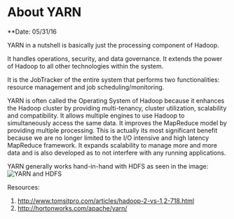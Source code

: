 # About YARN

**Date: 05/31/16
  
YARN in a nutshell is basically just the processing component of Hadoop. 

It handles operations, security, and data governance. It extends the power of Hadoop to all other technologies within the system.

It is the JobTracker of the entire system that performs two functionalities: resource management and job scheduling/monitoring.

YARN is often called the Operating System of Hadoop because it enhances the Hadoop cluster by providing multi-tenancy, cluster utilization, scalability and compatibility. It allows multiple engines to use Hadoop to simultaneously access the same data. It improves the MapReduce model by providing multiple processing. This is actually its most significant benefit because we are no longer limited to the I/O intensive and high latency MapReduce framework. It expands scalability to manage more and more data and is also developed as to not interfere with any running applications.

YARN generally works hand-in-hand with HDFS as seen in the image:
![YARN and HDFS](http://d287f0h5fel5hu.cloudfront.net/blog/wp-content/uploads/2013/10/Hadoop-2.0-Intro-Blog2.jpg)

Resources:
1. http://www.tomsitpro.com/articles/hadoop-2-vs-1,2-718.html
2. http://hortonworks.com/apache/yarn/
